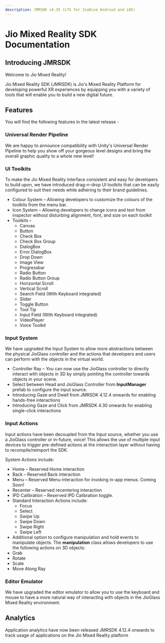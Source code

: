 ```yaml
---
description: JMRSDK v4.35 (LTS for JioDive Android and iOS)
---
```


# Jio Mixed Reality SDK Documentation

## Introducing JMRSDK

Welcome to Jio Mixed Reality!

Jio Mixed Reality SDK (JMRSDK) is Jio's Mixed Reality Platform for developing powerful XR experiences by equipping you with a variety of tools that will enable you to build a new digital future.

## Features

You will find the following features in the latest release -&#x20;

### Universal Render Pipeline

We are happy to announce compatibility with Unity's Universal Render Pipeline to help you show off your gorgeous level designs and bring the overall graphic quality to a whole new level!

### UI Toolkits

To make the Jio Mixed Reality interface consistent and easy for developers to build upon, we have introduced drag-n-drop UI toolkits that can be easily configured to suit their needs while adhering to their brand guidelines.

* Colour System – Allowing developers to customize the colours of the toolkits from the menu bar.
* Icon System – Allowing developers to change icons and text from inspector without disturbing alignment, font, and size on each toolkit
* Toolkits **-**
  * Canvas
  * Button
  * Check Box&#x20;
  * Check Box Group
  * DialogBox
  * Error DialogBox
  * Drop Down
  * Image View
  * Progressbar
  * Radio Button
  * Radio Button Group
  * Horizontal Scroll
  * Vertical Scroll
  * Search Field (With Keyboard integrated)
  * Slider
  * Toggle Button
  * Tool Tip
  * Input Field (With Keyboard integrated)
  * VideoPlayer
  * Voice Toolkit

### Input System

We have upgraded the Input System to allow more abstractions between the physical JioGlass controller and the actions that developers and users can perform with the objects in the virtual world.

* Controller Ray – You can now use the JioGlass controller to directly interact with objects in 3D by simply pointing the controller towards objects in your scene.
* Select between Head and JioGlass Controller from **InputManager** prefab to configure the input source.
* Introducing Gaze and Dwell from JMRSDK 4.12.4 onwards for enabling hands-free interactions
* Introducing Gaze and Click from JMRSDK 4.30 onwards for enabling single-click interactions

### Input Actions

Input actions have been decoupled from the Input source, whether you use a JioGlass controller or in-future, voice! This allows the use of multiple input devices to trigger pre-defined actions at the interaction layer without having to recompile/reimport the SDK.

System Actions include:

* Home – Reserved Home interaction
* Back – Reserved Back interaction
* Menu – Reserved Menu interaction for invoking in-app menus. Coming Soon!
* Recenter – Reserved recentering interaction
* IPD Calibration – Reserved IPD Calibration toggle.
* Standard Interaction Actions include:
  * Focus
  * Select
  * Swipe Up
  * Swipe Down
  * Swipe Right
  * Swipe Left
* Additional option to configure manipulation and hold events to manipulate objects. The **manipulation** class allows developers to use the following actions on 3D objects:
* Grab
* Rotate
* Scale
* Move Along Ray

### Editor Emulator

We have upgraded the editor emulator to allow you to use the keyboard and mouse to have a more natural way of interacting with objects in the JioGlass Mixed Reality environment.

## Analytics

Application analytics have now been released JMRSDK 4.12.4 onwards to track usage of applications on the Jio Mixed Reality platform
